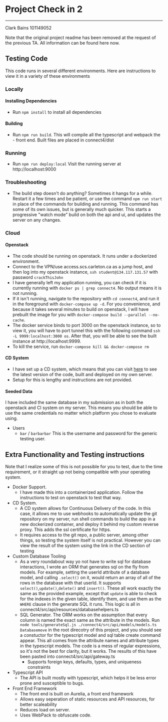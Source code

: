 # Project Check in 2
---
Clark Bains
101149052

Note that the original project readme has been removed at the request of the previous TA. All information can be found here now.

## Testing Code
This code runs in several different environments. Here are instructions to view it in a variety of these environments
### Locally
#### Installing Dependencies
- Run `npm install` to install all dependencies
#### Building
- Run `npm run build`. This will compile all the typescript and webpack the - front end. Built files are placed in connect4/dist
### Running
- Run `npm run deploy:local` Visit the running server at http://localhost:9000
### Troubleshooting
 - The build step doesn't do anything? Sometimes it hangs for a while. Restart it a few times and be patient, or use the command `npm run start` in place of the commands for building and running. This command has some of its own issues, but is generally much quicker. This starts a progressive "watch mode" build on both the api and ui, and updates the server on any changes.
### Cloud

#### Openstack
- The code should be running on openstack. It runs under a dockerized environment. 
- Connect to the VPN/use access.scs.carleton.ca as a jump host, and then log into my openstack instance, `ssh student@134.117.131.57` with password `crackThisJohn`
- I have generally left my application running, you can check if it is currently running with `docker ps | grep connect4`. No output means it is not running. 
- If it isn't running, navigate to the repository with `cd connect4`, and run it in the foreground with `docker-compose up -d`. For you convenience, and because it takes several minutes to build on openstack, I will have prebuilt the image for you with `docker-compose build --parallel --no-cache`. 
- The docker service binds to port 3000 on the openstack instance, so to view it, you will have to port tunnel this with the following command `ssh -L 9999:localhost:3000 os`. After that, you will be able to see the built instance at http://localhost:9999.
- To kill the service, run `docker-compose kill && docker-compose rm`

#### CD System
- I have set up a CD system, which means that you can visit [here](https://78y43y3ghfo7tyfgh43o74fye7w87fghw7fy.2406.clarkbains.com/) to see the latest version of the code, built and deployed on my own server.
- Setup for this is lengthy and instructions are not provided. 

#### Seeded Data
I have included the same database in my submission as in both the openstack and CI system on my server. This means you should be able to use the same credentials no matter which platform you chose to evaluate using.
- Users
    - `bar` / `barbarbar` This is the username and password for the generic testing user. 

## Extra Functionality and Testing instructions
Note that I realize some of this is not possible for you to test, due to the time requirement, or it straight up not being compatible with your operating system.
- Docker Support.
    - I have made this into a containerized application. Follow the instructions to test on openstack to test that way.
- CD System.
    - A CD system allows for Continuous Delivery of the code. In this case, it allows me to use webhooks to automatically update the git repository on my server, run shell commands to build the app in a new dockerized container, and deploy it behind my custom reverse proxy. This adds the ssl certificate for https.
    - It requires access to the git repo, a public server, among other things, so testing the system itself is not practical. However you can view the result of the system using the link in the CD section of testing
- Custom Database Tooling
    - As a very roundabout way yo not have to write sql for database interactions, I wrote an ORM that generates sql on the fly from models. For example, setting the userId attribute of a database model, and calling `.select()` on it, would return an array of all of the rows in the database with that userId. It supports `select()`,`update()`,`delete()` and `insert()`. These all work exactly the same as the provided example, except that `update` is able to check for the indexes in the given table, identify them, and use them as the `WHERE` clause in the generate SQL it runs. This logic is all in connect4/src/api/resources/databasehelpers.ts
    - SQL Generator. The ORM works on the assumption that every column is named the exact same as the attribute in the models. Run `node tools/generateSql.js ./connect4/src/api/models/models.ts  Databasemove` in the root direcotry of this project, and you should see a constuctor for the typescript model and sql table create command appear. This all comes from the attribute names and attribute types in the typescript models. The code is a mess of regular expressions, so it's not the best for clarity, but it works. The results of this have been pasted into connect4/src/api/gateway.ts
        - Supports foreign keys, defaults, types, and uniqueness constraints
- Typescript API
    - The API is built mostly with typescript, which helps it be less error prone and susceptible to bugs.
- Front End Framework
    - The front end is built on Aurelia, a front end framework
    - Allows easy seperation of static resources and API resources, for better scaleability
    - Reduces load on server.
    - Uses WebPack to obfuscate code.